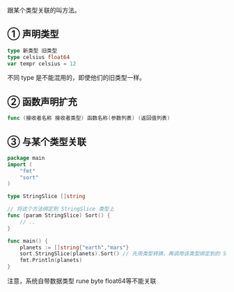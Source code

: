跟某个类型关联的叫方法。

## ① 声明类型

``` GO
type 新类型 旧类型
type celsius float64
var tempr celsius = 12
```

不同 type 是不能混用的，即使他们的旧类型一样。

## ② 函数声明扩充

``` GO
func (接收者名称 接收者类型) 函数名称(参数列表) (返回值列表)
```

## ③ 与某个类型关联

```GO
package main
import (
	"fmt"
    "sort"
)

type StringSlice []string

// 将这个方法绑定到 StringSlice 类型上
func (param StringSlice) Sort() {
    // ..
}

func main() {
    planets := []string{"earth","mars"}
    sort.StringSlice(planets).Sort() // 先用类型转换，再调用该类型绑定到的 Sort方法
    fmt.Println(planets)
}
```

注意，系统自带数据类型 rune byte float64等不能关联